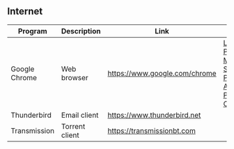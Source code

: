 ## Internet

| Program | Description | Link | Plugins | Comment |
| --- | --- | --- | --- | --- |
| Google Chrome | Web browser | https://www.google.com/chrome | [LastPass Password Manager](https://chrome.google.com/webstore/detail/lastpass-free-password-ma/hdokiejnpimakedhajhdlcegeplioahd), [Save to Pocket](https://chrome.google.com/webstore/detail/save-to-pocket/niloccemoadcdkdjlinkgdfekeahmflj), [Adblock Plus](https://chrome.google.com/webstore/detail/adblock-plus-free-ad-bloc/cfhdojbkjhnklbpkdaibdccddilifddb?utm_source=chrome-ntp-icon), [ColorZilla](https://chrome.google.com/webstore/detail/colorzilla/bhlhnicpbhignbdhedgjhgdocnmhomnp?hl=en) |
| Thunderbird | Email client | https://www.thunderbird.net  |
| Transmission | Torrent client | https://transmissionbt.com |
